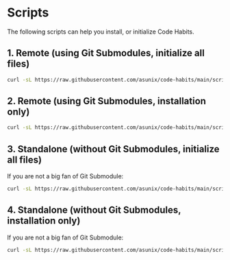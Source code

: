 # Scripts

The following scripts can help you install, or initialize Code Habits.

## 1. Remote (using Git Submodules, initialize all files)

```bash
curl -sL https://raw.githubusercontent.com/asunix/code-habits/main/scripts/remote/init.sh | bash
```

## 2. Remote (using Git Submodules, installation only)

```bash
curl -sL https://raw.githubusercontent.com/asunix/code-habits/main/scripts/remote/install.sh | bash
```

## 3. Standalone (without Git Submodules, initialize all files)
If you are not a big fan of Git Submodule:

```bash
curl -sL https://raw.githubusercontent.com/asunix/code-habits/main/scripts/standalone/init.sh | bash
```

## 4. Standalone (without Git Submodules, installation only)
If you are not a big fan of Git Submodule:

```bash
curl -sL https://raw.githubusercontent.com/asunix/code-habits/main/scripts/standalone/install.sh | bash
```

